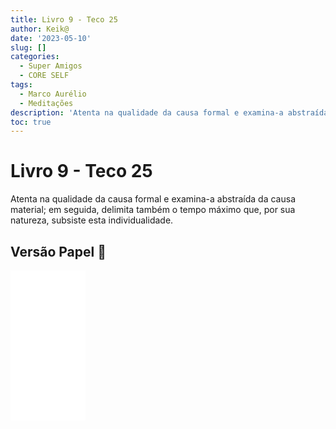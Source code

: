 ```yaml
---
title: Livro 9 - Teco 25
author: Keik@
date: '2023-05-10'
slug: []
categories:
  - Super Amigos
  - CORE SELF
tags:
  - Marco Aurélio
  - Meditações
description: 'Atenta na qualidade da causa formal e examina-a abstraída da causa material'
toc: true
---
```


# Livro 9 - Teco 25 

Atenta na qualidade da causa formal e examina-a abstraída da causa material; em seguida, delimita também o tempo máximo que, por sua natureza, subsiste esta individualidade.


## Versão Papel :book:
<iframe style="width:120px;height:240px;" marginwidth="0" marginheight="0" scrolling="no" frameborder="0" src="//ws-na.amazon-adsystem.com/widgets/q?ServiceVersion=20070822&OneJS=1&Operation=GetAdHtml&MarketPlace=BR&source=ss&ref=as_ss_li_til&ad_type=product_link&tracking_id=mundodekeika-20&language=pt_BR&marketplace=amazon&region=BR&placement=B092FVY4BB&asins=B092FVY4BB&linkId=37c5ec14221f61f811029aa88b520891&show_border=true&link_opens_in_new_window=true"></iframe>